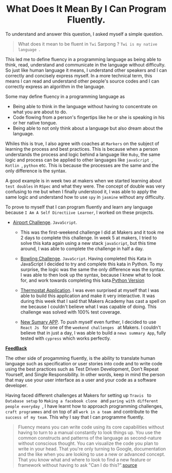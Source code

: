 <h1 align='center'>
  What Does It Mean By I Can Program Fluently.
</h1>

To understand and answer this question, I asked myself a simple question.

> What does it mean to be fluent in ``Twi``  Sarpong ? ``Twi is my native language ``.

This led me to define fluency in a programming language as being able to think, read, understand and communicate in the language without difficulty. So just like human language it means, I understand other speakers and I can correctly and concisely express myself. In a more technical term, this means I can read and understand other people's source codes and I can correctly express an algorithm in the language.

Some may define fluency in a programming language as 
- Being able to think in the language without having to concentrate on what you are about to do.  
- Code flowing from a person's fingertips like he or she is speaking in his or her native tongue.  
- Being able to not only think about a language but also dream about the language. 

Whiles this is true, I also agree with coaches at ``Markers`` on the subject of learning the process and best practices. This is because when a person understands the process and logic behind a language like ``Ruby``,  the same logic and process can be applied to other languages like ``javaScript ``, ``Kotlin ``, ``python`` etc.  This is because the processes are the same and the only difference is the syntax.

A good example is in week two at makers when we started learning about ``test doubles`` in ``RSpec``  and what they were. The concept of double was very confusing to me but when I finally understood it, I was able to apply the same logic and understand how to use ``spy`` in  ``jasmine``  without any difficulty. 

To prove to myself that I can program fluently and learn any language because `` I Am A Self Directiive Learner ``, I worked on these projects. 

- [Airport Challenge](https://github.com/SarpongAbasimi/AirportChallengeJs). ``JavaScript``.
  - This was the first-weekend challenge I did at Makers and it took me 2 days to complete this challenge. In week 5 at makers, I tried to solve this kata again using a new stack ``javaScript``, but this time around, I was able to complete the challenge in half a day.

  - [Bowling Challenge](https://github.com/SarpongAbasimi/bowling-challenge). ``JavaScript``.
  Having completed this Kata in JavaScript I decided to try and complete this kata in Python. To my surprise, the logic was the same the only difference was the syntax. I was able to then look up the syntax, because I knew what to look for, and work towards completing this kata.[Python Version](https://github.com/SarpongAbasimi/BowlingScoreCardPython)

  - [Thermostat Application](https://github.com/SarpongAbasimi/ThermostatJs).
  I was even surprised at myself that I was able to build this application and make it very interactive. It was during this week that I said that Makers Academy has cast a spell on me because I couldn't believe what I was capable of doing. This challenge was solved with 100% test coverage.

  - [New Sumary APP](https://github.com/SarpongAbasimi/NewsSummaryApp).
  To push myself even further, I decided to use ``React Js `` for one of the ``weekend challenges `` at Makers. I couldn't believe that in just a day, I was able to build a ``news summary App``, fully tested with ``cypress`` which works perfectly.



**[FeedBack](https://github.com/SarpongAbasimi/Pair-Progamming-FeedBack)**



The other side of progamming fluently, is the ability to translate human language such as specification or user stories into code and to write code using the best practices such as Test Driven Development, Don’t Repeat Yourself, and Single Responsibility. In other words, keep in mind the person that may use your user interface as a user and your code as a software developer.

Having faced different challenges at Makers for setting up ``Travis `` to ``Database setup`` to ``Making a facebook clone `` and ``paring with different people everyday ``, I have learnt how to approach programming challenges, ``craft programmes`` and on top of all ``work in a team ``and contribute to the ``success of my team``. This why I say that I can programme fluently.

> Fluency means you can write code using its core capabilities without having to turn to a manual constantly to look things up.  You use the common constructs and patterns of the language as second-nature without conscious thought.  You can visualize the code you plan to write in your head.  That you're only turning to Google, documentation and the like when you are looking to use a new or advanced concept.  That you know what and where to look to find a new feature or framework without having to ask "Can I do this?".[source](https://www.quora.com/What-does-it-mean-to-be-fluent-in-a-programming-language-like-Java)







